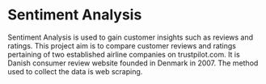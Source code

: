 # Sentiment Analysis
Sentiment Analysis is used to gain customer insights such as reviews and ratings. This project aim is to compare customer reviews and ratings pertaining of two established airline companies on trustpilot.com. It is Danish consumer review website founded in Denmark in 2007. The method used to collect the data is web scraping. 
